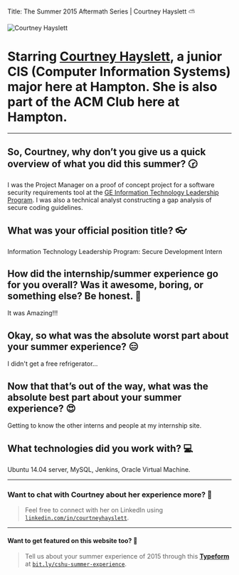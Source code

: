 Title: The Summer 2015 Aftermath Series | Courtney Hayslett ⛅️

<img src="http://i.imgur.com/h92wsbX.jpg?1" title="Courtney Hayslett" class="aligncenter">

# Starring <a href="http://www.linkedin.com/in/courtneyhayslett" target="_blank" title="Linkedin - Courtney Hayslett">Courtney Hayslett</a>, a junior CIS (Computer Information Systems) major here at Hampton. She is also part of the ACM Club here at Hampton.

* * *

## So, Courtney, why don’t you give us a quick overview of what you did this summer? 🕝

I was the Project Manager on a proof of concept project for a software security requirements tool at the <a href="http://www.ge.com/careers/culture/university-students/information-technology-leadership-program/united-states" title="GE Leadership" target="_blank">GE Information Technology Leadership Program</a>. I was also a technical analyst constructing a gap analysis of secure coding guidelines.

## What was your official position title? 👓

Information Technology Leadership Program: Secure Development Intern

## How did the internship/summer experience go for you overall? Was it awesome, boring, or something else? Be honest. 💭

It was Amazing!!!

## Okay, so what was the absolute worst part about your summer experience? 😑

I didn't get a free refrigerator...

## Now that that’s out of the way, what was the absolute best part about your summer experience? 😍

Getting to know the other interns and people at my internship site.

## **What technologies did you work with?** 💻

Ubuntu 14.04 server, MySQL, Jenkins, Oracle Virtual Machine.

* * *

### Want to chat with Courtney about her experience more? 📲

> Feel free to connect with her on LinkedIn using <a href="http://www.linkedin.com/in/courtneyhayslett" target="_blank" title="Linkedin - Courtney Hayslett">`linkedin.com/in/courtneyhayslett`</a>.

* * *

#### Want to get featured on this website too? 📝

> Tell us about your summer experience of 2015 through this <a href="http://bit.ly/cshu-summer-experience" target="_blank" title="Typeform - Summer 2015 Experience">**Typeform**</a> at <a href="http://bit.ly/cshu-summer-experience" target="_blank" title="Typeform - Summer 2015 Experience Link">`bit.ly/cshu-summer-experience`</a>.
